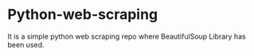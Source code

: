 # Python-web-scraping
It is a simple python web scraping repo where BeautifulSoup Library has been used.
